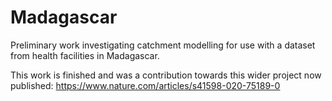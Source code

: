 # Madagascar

Preliminary work investigating catchment modelling for use with a dataset from health facilities in Madagascar.

This work is finished and was a contribution towards this wider project now published: https://www.nature.com/articles/s41598-020-75189-0
